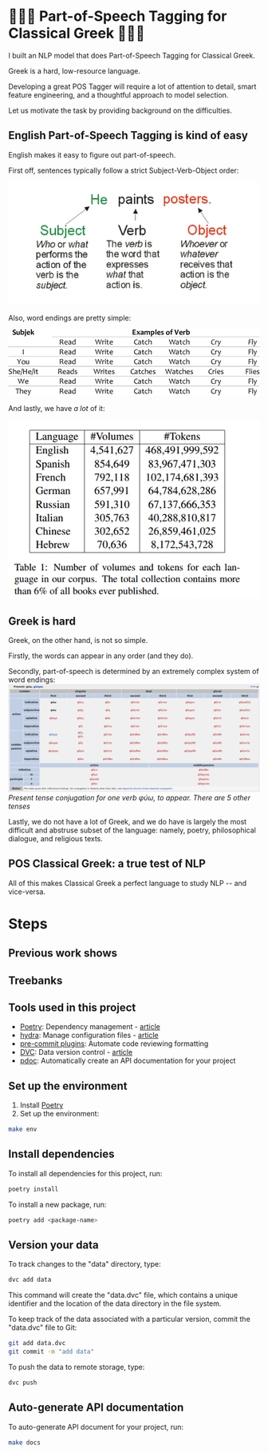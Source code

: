 🏺🏺🏺 Part-of-Speech Tagging for Classical Greek 🏺🏺🏺
==============================
I built an NLP model that does Part-of-Speech Tagging for Classical Greek.

Greek is a hard, low-resource language.

Developing a great POS Tagger will require a lot of attention to detail, smart feature engineering, and a thoughtful approach to model selection. 

Let us motivate the task by providing background on the difficulties.

##  English Part-of-Speech Tagging is kind of easy 

English makes it easy to figure out part-of-speech. 

First off, sentences typically follow a strict Subject-Verb-Object order:

![img/SVO.png](img/SVO.png)

Also, word endings are pretty simple:

![img/conj.png](img/conj.png)

And lastly, we have *a lot* of it:

![img.png](img/eng_tokens.png)

## Greek is hard

Greek, on the other hand, is not so simple.

Firstly, the words can appear in any order (and they do). 

Secondly, part-of-speech is determined by an extremely complex system of word endings:
![img/greek.png](img/greek.png)
*Present tense conjugation for one verb φύω, to appear. There are 5 other tenses*

Lastly, we do not have a lot of Greek, and we do have is largely the most difficult and abstruse subset of the language: namely, poetry, philosophical dialogue, and religious texts.

## POS Classical Greek: a true test of NLP 

All of this makes Classical Greek a perfect language to study NLP -- and vice-versa.

# Steps
## Previous work shows 

## Treebanks 

## 

## Tools used in this project
* [Poetry](https://towardsdatascience.com/how-to-effortlessly-publish-your-python-package-to-pypi-using-poetry-44b305362f9f): Dependency management - [article](https://mathdatasimplified.com/2023/06/12/poetry-a-better-way-to-manage-python-dependencies/)
* [hydra](https://hydra.cc/): Manage configuration files - [article](https://mathdatasimplified.com/2023/05/25/stop-hard-coding-in-a-data-science-project-use-configuration-files-instead/)
* [pre-commit plugins](https://pre-commit.com/): Automate code reviewing formatting
* [DVC](https://dvc.org/): Data version control - [article](https://mathdatasimplified.com/2023/02/20/introduction-to-dvc-data-version-control-tool-for-machine-learning-projects-2/)
* [pdoc](https://github.com/pdoc3/pdoc): Automatically create an API documentation for your project

## Set up the environment
1. Install [Poetry](https://python-poetry.org/docs/#installation)
2. Set up the environment:
```bash
make env 
```

## Install dependencies
To install all dependencies for this project, run:
```bash
poetry install
```

To install a new package, run:
```bash
poetry add <package-name>
```

## Version your data
To track changes to the "data" directory, type:
```bash
dvc add data
```

This command will create the "data.dvc" file, which contains a unique identifier and the location of the data directory in the file system.

To keep track of the data associated with a particular version, commit the "data.dvc" file to Git:
```bash
git add data.dvc
git commit -m "add data"
```

To push the data to remote storage, type:
```bash
dvc push 
```

## Auto-generate API documentation

To auto-generate API document for your project, run:

```bash
make docs
```
